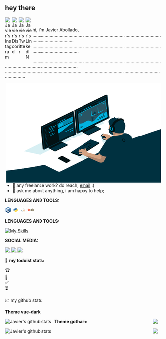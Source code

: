 ## hey there

<a href="https://www.instagram.com">
  <img align="left" alt="Javier's Instagram" width="22px" src="https://raw.githubusercontent.com/hussainweb/hussainweb/main/icons/instagram.png" />
</a>
<a href="https://discord.gg">
  <img align="left" alt="Javier's Discord" width="22px" src="https://raw.githubusercontent.com/peterthehan/peterthehan/master/assets/discord.svg" />
</a>
<a href="https://twitter.com">
  <img align="left" alt="Javier's Twitter" width="22px" src="https://raw.githubusercontent.com/peterthehan/peterthehan/master/assets/twitter.svg" />
</a>
<a href="https://www.linkedin.com">
  <img align="left" alt="Javier's LinkedIN" width="22px" src="https://raw.githubusercontent.com/peterthehan/peterthehan/master/assets/linkedin.svg" />
</a>

<br />

hi, i'm Javier Abollado, ........................................................................................................................................
............................................................................................................................................

.................................................................................................................................................................
............................................................................................................................................


  <img align="right" alt="GIF" src="code.gif?raw=true" width="500" height="320" />
  
- 💼 any freelance work? do reach, [email](mailto:javierabollado@gmail.com) :)
- 💬 ask me about anything, i am happy to help;

**LENGUAGES AND TOOLS:**  

<code><img height="20" src="https://raw.githubusercontent.com/github/explore/80688e429a7d4ef2fca1e82350fe8e3517d3494d/topics/cpp/cpp.png"></code>
<code><img height="20" src="https://raw.githubusercontent.com/github/explore/80688e429a7d4ef2fca1e82350fe8e3517d3494d/topics/python/python.png"></code>
<code><img height="20" src="https://raw.githubusercontent.com/github/explore/80688e429a7d4ef2fca1e82350fe8e3517d3494d/topics/mysql/mysql.png"></code>
<code><img height="20" src="https://raw.githubusercontent.com/github/explore/80688e429a7d4ef2fca1e82350fe8e3517d3494d/topics/git/git.png"></code>

**LENGUAGES AND TOOLS:** 

[![My Skills](https://skills.thijs.gg/icons?i=py,git,cpp,c)](https://github.com/JavierAM01)

**SOCIAL MEDIA:**

<a href="https://github.com/gauravghongde/social-icons/">
  <img width="50" src="https://github.com/gauravghongde/social-icons/blob/master/SVG/Color/Instagram.svg" />
  <img width="50" src="https://github.com/gauravghongde/social-icons/blob/master/SVG/Color/Twitter.svg" />
  <img width="50" src="https://github.com/gauravghongde/social-icons/blob/master/SVG/Color/LinkedIN.svg" />
</a>



🚧 **my todoist stats:**
<!-- TODO-IST:START -->
🏆             
🌸             
✅             
⏳  
<!-- TODO-IST:END -->


📈 my github stats

<p align="center"> </p>


**Theme vue-dark:**

<div>
  <img style="float:left; margin-right:10px;" src="https://github-readme-stats.vercel.app/api?username=JavierAM01&show_icons=true&include_all_commits=true&theme=vue-dark&hide_border=true" alt="Javier's github stats" />      
  <img style="float:right; margin-right:10px;" src="https://github-readme-stats.vercel.app/api/top-langs/?username=JavierAM01&layout=compact&theme=vue-dark&hide_border=true" />
</div>


**Theme gotham:**

<div>
  <img style="float:left; margin-right:10px;" src="https://github-readme-stats.vercel.app/api?username=JavierAM01&show_icons=true&include_all_commits=true&theme=gotham&hide_border=true" alt="Javier's github stats" />      
  <img style="float:right; margin-right:10px;" src="https://github-readme-stats.vercel.app/api/top-langs/?username=JavierAM01&layout=compact&theme=gotham&hide_border=true" />
</div>








